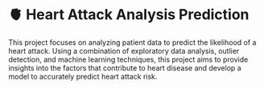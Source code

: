 # 🫀 Heart Attack Analysis Prediction
This project focuses on analyzing patient data to predict the likelihood of a heart attack. Using a combination of exploratory data analysis, outlier detection, and machine learning techniques, this project aims to provide insights into the factors that contribute to heart disease and develop a model to accurately predict heart attack risk.
